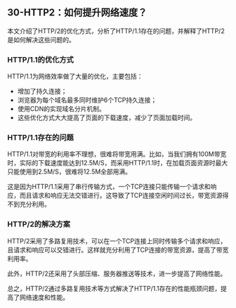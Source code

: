 ## 30-HTTP2：如何提升网络速度？

本文介绍了HTTP/2的优化方式，分析了HTTP/1.1存在的问题，并解释了HTTP/2是如何解决这些问题的。

### HTTP/1.1的优化方式
HTTP/1.1为网络效率做了大量的优化，主要包括：

- 增加了持久连接；
- 浏览器为每个域名最多同时维护6个TCP持久连接；
- 使用CDN的实现域名分片机制。
- 这些优化方式大大提高了页面的下载速度，减少了页面加载时间。

### HTTP/1.1存在的问题
HTTP/1.1对带宽的利用率不理想，很难将带宽用满。比如，当我们拥有100M带宽时，实际的下载速度能达到12.5M/S，而采用HTTP/1.1时，在加载页面资源时最大只能使用到2.5M/S，很难将12.5M全部用满。

这是因为HTTP/1.1采用了串行传输方式，一个TCP连接只能传输一个请求和响应，而且请求和响应无法交错进行。这导致了TCP连接空闲时间过长，带宽资源得不到充分利用。

### HTTP/2的解决方案
HTTP/2采用了多路复用技术，可以在一个TCP连接上同时传输多个请求和响应，且请求和响应可以交错进行。这样就充分利用了TCP连接的带宽资源，提高了带宽利用率。

此外，HTTP/2还采用了头部压缩、服务器推送等技术，进一步提高了网络性能。

总之，HTTP/2通过多路复用技术等方式解决了HTTP/1.1存在的性能瓶颈问题，提高了网络速度和性能。